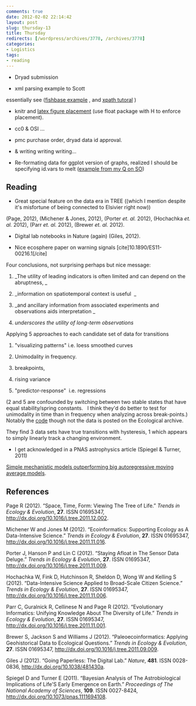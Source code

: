```yaml
---
comments: true
date: 2012-02-02 22:14:42
layout: post
slug: thursday-13
title: Thursday
redirects: [/wordpress/archives/3778, /archives/3778]
categories:
- Logistics
tags:
- reading
---
```



	
  * Dryad submission

	
  * xml parsing example to Scott


essentially see ([fishbase example](http://fishlab.ucdavis.edu/?p=395) , and [xpath tutoral](http://www.w3schools.com/xpath/xpath_syntax.asp) )




	
  * knitr and [latex figure placement](http://tex.stackexchange.com/questions/8625/force-figure-placement-in-text) (use float package with H to enforce placement).

	
  * cc0 & OSI ...

	
  * pmc purchase order, dryad data id approval.

	
  * & writing writing writing...

	
  * Re-formating data for ggplot version of graphs, realized I should be specifying id.vars to melt ([example from my Q on SO](http://stackoverflow.com/questions/9122745/melt-and-append-data-using-reshape2-functions-in-r))




## Reading





	
  * Great special feature on the data era in TREE ((which I mention despite it's misfortune of being connected to Elsivier right now))


(Page, 2012), (Michener & Jones, 2012), (Porter _et. al._ 2012), (Hochachka _et. al._ 2012), (Parr _et. al._ 2012), (Brewer _et. al._ 2012).

	
  * Digital lab notebooks in Nature (again) (Giles, 2012).



	
  * Nice ecosphere paper on warning signals [cite]10.1890/ES11-00216.1[/cite]


Four conclusions, not surprising perhaps but nice message:

	
  1. _The utility of leading indicators is often limited and can depend on the abruptness,
_

	
  2. _information on spatiotemporal context is useful  _

	
  3. _and ancillary information from associated experiments and observations aids interpretation _

	
  4. _underscores the utility of long-term observations_


Applying 5 approaches to each candidate set of data for transitions

	
  1. "visualizing patterns" i.e. loess smoothed curves

	
  2. Unimodality in frequency.

	
  3. breakpoints,

	
  4. rising variance

	
  5. "predictor-response"  i.e. regressions




(2 and 5 are confounded by switching between two stable states that have equal stability/spring constants.   I think they'd do better to test for unimodality in time than in frequency when analyzing across break-points.)  Notably the [code](http://esapubs.org/archive/ecos/C002/011/suppl-1.htm) though not the data is posted on the Ecological archive.







They find 3 data sets have true transitions with hysteresis, 1 which appears to simply linearly track a changing environment.





	
  * I get acknowledged in a PNAS astrophysics article (Spiegel & Turner, 2011)


[Simple mechanistic models outperforming big autoregressive moving average models](http://andrewgelman.com/2012/01/the-last-word-on-the-canadian-lynx-series/).
## References

<p>Page R (2012).
&ldquo;Space, Time, Form: Viewing The Tree of Life.&rdquo;
<EM>Trends in Ecology &amp; Evolution</EM>, <B>27</B>.
ISSN 01695347, <a href="http://dx.doi.org/10.1016/j.tree.2011.12.002">http://dx.doi.org/10.1016/j.tree.2011.12.002</a>.
<p>Michener W and Jones M (2012).
&ldquo;Ecoinformatics: Supporting Ecology as A Data-Intensive Science.&rdquo;
<EM>Trends in Ecology &amp; Evolution</EM>, <B>27</B>.
ISSN 01695347, <a href="http://dx.doi.org/10.1016/j.tree.2011.11.016">http://dx.doi.org/10.1016/j.tree.2011.11.016</a>.
<p>Porter J, Hanson P and Lin C (2012).
&ldquo;Staying Afloat in The Sensor Data Deluge.&rdquo;
<EM>Trends in Ecology &amp; Evolution</EM>, <B>27</B>.
ISSN 01695347, <a href="http://dx.doi.org/10.1016/j.tree.2011.11.009">http://dx.doi.org/10.1016/j.tree.2011.11.009</a>.
<p>Hochachka W, Fink D, Hutchinson R, Sheldon D, Wong W and Kelling S (2012).
&ldquo;Data-Intensive Science Applied to Broad-Scale Citizen Science.&rdquo;
<EM>Trends in Ecology &amp; Evolution</EM>, <B>27</B>.
ISSN 01695347, <a href="http://dx.doi.org/10.1016/j.tree.2011.11.006">http://dx.doi.org/10.1016/j.tree.2011.11.006</a>.
<p>Parr C, Guralnick R, Cellinese N and Page R (2012).
&ldquo;Evolutionary Informatics: Unifying Knowledge About The Diversity of Life.&rdquo;
<EM>Trends in Ecology &amp; Evolution</EM>, <B>27</B>.
ISSN 01695347, <a href="http://dx.doi.org/10.1016/j.tree.2011.11.001">http://dx.doi.org/10.1016/j.tree.2011.11.001</a>.
<p>Brewer S, Jackson S and Williams J (2012).
&ldquo;Paleoecoinformatics: Applying Geohistorical Data to Ecological Questions.&rdquo;
<EM>Trends in Ecology &amp; Evolution</EM>, <B>27</B>.
ISSN 01695347, <a href="http://dx.doi.org/10.1016/j.tree.2011.09.009">http://dx.doi.org/10.1016/j.tree.2011.09.009</a>.
<p>Giles J (2012).
&ldquo;Going Paperless: The Digital Lab.&rdquo;
<EM>Nature</EM>, <B>481</B>.
ISSN 0028-0836, <a href="http://dx.doi.org/10.1038/481430a">http://dx.doi.org/10.1038/481430a</a>.
<p>Spiegel D and Turner E (2011).
&ldquo;Bayesian Analysis of The Astrobiological Implications of Life'S Early Emergence on Earth.&rdquo;
<EM>Proceedings of The National Academy of Sciences</EM>, <B>109</B>.
ISSN 0027-8424, <a href="http://dx.doi.org/10.1073/pnas.1111694108">http://dx.doi.org/10.1073/pnas.1111694108</a>.
